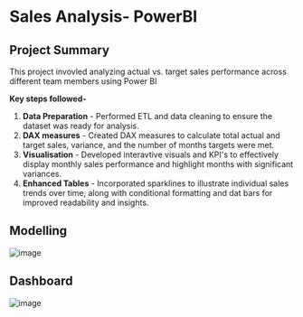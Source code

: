 # Sales Analysis- PowerBI

## Project Summary


This project invovled analyzing actual vs. target sales performance across different team members using Power BI


**Key steps followed-**
1. **Data Preparation** - Performed ETL and data cleaning to ensure the dataset was ready for analysis.
2. **DAX measures** - Created DAX measures to calculate total actual and target sales, variance, and the number of months targets were met.
3. **Visualisation** - Developed interavtive visuals and KPI's to effectively display monthly sales performance and highlight months with significant variances.
4. **Enhanced Tables** - Incorporated sparklines to illustrate individual sales trends over time, along with conditional formatting and dat bars for improved readability and insights.


## Modelling
![image](https://github.com/user-attachments/assets/d22749fa-3747-417d-a709-eded31453d5d)



## Dashboard
![image](https://github.com/user-attachments/assets/361622cd-54d6-42ac-aac3-edd7225aa730)
